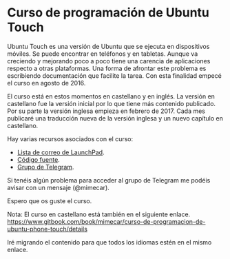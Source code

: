 # Curso de programación de Ubuntu Touch
Ubuntu Touch es una versión de Ubuntu que se ejecuta en dispositivos móviles. Se puede encontrar en teléfonos y en tabletas. Aunque va creciendo y mejorando poco a poco tiene una carencia de aplicaciones respecto a otras plataformas. Una forma de afrontar este problema es escribiendo documentación que facilite la tarea. Con esta finalidad empecé el curso en agosto de 2016.

El curso está en estos momentos en castellano y en inglés. La versión en castellano fue la versión inicial por lo que tiene más contenido publicado. Por su parte la versión inglesa empieza en febrero de 2017. Cada mes publicaré una traducción nueva de la versión inglesa y un nuevo capítulo en castellano.

Hay varias recursos asociados con el curso:
- [Lista de correo de LaunchPad](https://launchpad.net/~curso-ubuntu-phone-touch).
- [Código fuente](https://launchpad.net/curso-ubuntu-phone-touch).
- [Grupo de Telegram](https://t.me/joinchat/AAAAAEDaiBnqec_E5yhYNQ).

Si tenéis algún problema para acceder al grupo de Telegram me podéis avisar con un mensaje (@mimecar).

Espero que os guste el curso.

Nota: El curso en castellano está también en el siguiente enlace.
https://www.gitbook.com/book/mimecar/curso-de-programacion-de-ubuntu-phone-touch/details

Iré migrando el contenido para que todos los idiomas estén en el mismo enlace.
